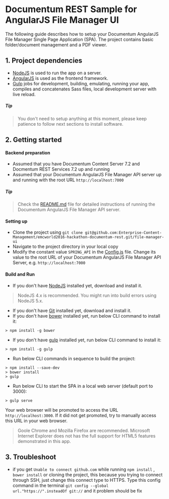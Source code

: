 # Documentum REST Sample for AngularJS File Manager UI

The following guide describes how to setup your Documentum AngularJS File Manager Single Page Application (SPA). The project contains basic folder/document management and a PDF viewer.

## 1. Project dependencies

* [NodeJS](https://nodejs.org/) is used to run the app on a server.
* [AngularJS](https://angularjs.org/) is used as the frontend framework.
* [Gulp](http://gulpjs.com/) jobs for development, building, emulating, running your app, compiles and concatenates Sass files, local development server with live reload.

##### Tip
>  You don't need to setup anything at this moment, please keep patience to follow next sections to install software.

## 2. Getting started

#### Backend preparation

* Assumed that you have Documentum Content Server 7.2 and Docmentum REST Services 7.2 up and running
* Assumed that your Documentum AngularJS File Manager API server up and running with the root URL `http://localhost:7000`

##### Tip
>  Check the [README.md](https://github.com/Enterprise-Content-Management/emcworld2016-hackathon-documentum-rest/blob/master/file-manager-api/README.md) file for detailed instructions of running the Documentum AngularJS File Manager API server.

#### Setting up

* Clone the project using `git clone git@github.com:Enterprise-Content-Management/emcworld2016-hackathon-documentum-rest.git/file-manager-ui`
* Navigate to the project directory in your local copy
* Modify the constant value `SPRING_API` in the [Config.js](https://github.com/Enterprise-Content-Management/emcworld2016-hackathon-documentum-rest/blob/master/file-manager-ui/src/app/filemanager/providers/config.js) file. Change its value to the root URL of your Documentum AngularJS File Manager API Server, e.g. `http://localhost:7000`

#### Build and Run
* If you don't have [NodeJS](https://nodejs.org/) installed yet, download and install it.
>   NodeJS 4.x is recommended. You might run into build errors using NodeJS 5.x.
* If you don't have [Git](https://git-scm.com/) installed yet, download and install it.
* If you don't have [bower](http://bower.io/) installed yet, run below CLI command to install it:
``` 
> npm install -g bower
```
* If you don't have [gulp](http://gulpjs.com/) installed yet, run below CLI command to install it:
```
> npm install -g gulp
```
* Run below CLI commands in sequence to build the project:
```
> npm install --save-dev
> bower install
> gulp
```
* Run below CLI to start the SPA in a local web server (default port to 3000):
```
> gulp serve
```
Your web browser will be promoted to access the URL `http://localhost:3000`. If it did not get promoted, try to manually access this URL in your web browser.
> Goole Chrome and Mozilla Firefox are recommended. Microsoft Internet Explorer does not has the full support for HTML5 features demonstrated in this app.


## 3. Troubleshoot
* if you get `Unable to connect github.com` while running `npm install` , `bower install` or cloning the project, this because you trying to connect through SSH, just change this connect type to HTTPS. Type this config command in the terminal `git config --global url."https://".insteadOf git://` and it problem should be fix
